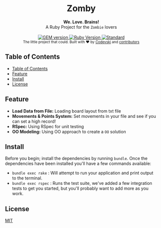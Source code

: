 <h1 align="center">Zomby</h1>

<div align="center">
  <strong>We. Love. Brains!</strong>
</div>
<div align="center">
  A Ruby Project for the <code>Zombie</code> lovers 
</div>

<br />

<div align="center">
  <!-- GEM version -->
  <a href="#">
    <img src="https://img.shields.io/gem/v/:gem.svg"
      alt="GEM version" />
  </a>
  <!-- Build Status -->
  <a href="#">
    <img src="https://img.shields.io/badge/Ruby-2.5.3-red.svg"
      alt="Ruby Version" />
  </a>
  <!-- Standard -->
  <a href="https://standardjs.com">
    <img src="https://img.shields.io/badge/code%20style-standard-brightgreen.svg?style=flat-square"
      alt="Standard" />
  </a>
</div>

<div align="center">
  <sub>The little project that could. Built with ❤︎ by
  <a href="https://twitter.com/codevski">Codevski</a> and
  <a href="#">
    contributors
  </a>
</div>

## Table of Contents
- [Table of Contents](#Table-of-Contents)
- [Feature](#Feature)
- [Install](#Install)
- [License](#License)

## Feature
- __Load Data from File:__ Loading board layout from txt file
- __Movements & Points System:__ Set movements in your file and see if you can set a high record!
- __RSpec:__ Using RSpec for unit testing
- __OO Modeling:__ Using OO approach to create a `OO` solution

## Install
Before you begin; install the dependencies by running `bundle`.
Once the dependencies have been installed you'll have a few commands available:

- `bundle exec rake`  : Will attempt to run your application and print output to the terminal.
- `bundle exec rspec` : Runs the test suite, we've added a few integration tests to get you started, but you'll probably want to add more as you work.



## License
[MIT](https://github.com/codevski/zomby/blob/master/LICENSE.md)